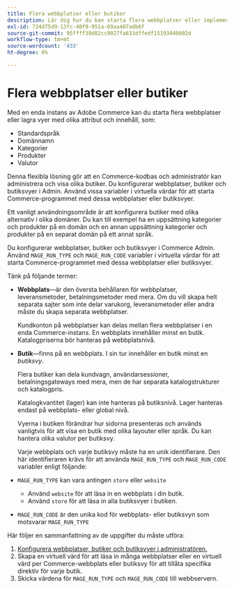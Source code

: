 ```yaml
---
title: Flera webbplatser eller butiker
description: Lär dig hur du kan starta flera webbplatser eller implementera butiksvyer med olika alternativ, domäner och innehåll.
exl-id: 724d75d9-13fc-40f9-951a-69aa407adb6f
source-git-commit: 95ffff39d82cc9027fa633dffedf15193040802d
workflow-type: tm+mt
source-wordcount: '433'
ht-degree: 0%

---
```


# Flera webbplatser eller butiker

Med en enda instans av Adobe Commerce kan du starta flera webbplatser eller lagra vyer med olika attribut och innehåll, som:

- Standardspråk
- Domännamn
- Kategorier
- Produkter
- Valutor

Denna flexibla lösning gör att en Commerce-kodbas och administratör kan administrera och visa olika butiker. Du konfigurerar webbplatser, butiker och butiksvyer i Admin. Använd vissa variabler i virtuella värdar för att starta Commerce-programmet med dessa webbplatser eller butiksvyer.

Ett vanligt användningsområde är att konfigurera butiker med olika alternativ i olika domäner. Du kan till exempel ha en uppsättning kategorier och produkter på en domän och en annan uppsättning kategorier och produkter på en separat domän på ett annat språk.

Du konfigurerar webbplatser, butiker och butiksvyer i Commerce Admin. Använd `MAGE_RUN_TYPE` och `MAGE_RUN_CODE` variabler i virtuella värdar för att starta Commerce-programmet med dessa webbplatser eller butiksvyer.

Tänk på följande termer:

- **Webbplats**—är den översta behållaren för webbplatser, leveransmetoder, betalningsmetoder med mera. Om du vill skapa helt separata sajter som inte delar varukorg, leveransmetoder eller andra måste du skapa separata webbplatser.

   Kundkonton på webbplatser kan delas mellan flera webbplatser i en enda Commerce-instans. En webbplats innehåller minst en butik. Katalogpriserna bör hanteras på webbplatsnivå.

- **Butik**—finns på en webbplats. I sin tur innehåller en butik minst en *butiksvy*.

   Flera butiker kan dela kundvagn, användarsessioner, betalningsgateways med mera, men de har separata katalogstrukturer och katalogpris.

   Katalogkvantitet (lager) kan inte hanteras på butiksnivå. Lager hanteras endast på webbplats- eller global nivå.

   Vyerna i butiken förändrar hur sidorna presenteras och används vanligtvis för att visa en butik med olika layouter eller språk. Du kan hantera olika valutor per butiksvy.

   Varje webbplats och varje butiksvy måste ha en unik identifierare. Den här identifieraren krävs för att använda `MAGE_RUN_TYPE` och `MAGE_RUN_CODE` variabler enligt följande:

- `MAGE_RUN_TYPE` kan vara antingen `store` eller `website`

   - Använd `website` för att läsa in en webbplats i din butik.
   - Använd `store` för att läsa in alla butiksvyer i butiken.

- `MAGE_RUN_CODE` är den unika kod för webbplats- eller butiksvyn som motsvarar `MAGE_RUN_TYPE`

Här följer en sammanfattning av de uppgifter du måste utföra:

1. [Konfigurera webbplatser, butiker och butiksvyer i administratören.](ms-admin.md)
1. Skapa en virtuell värd för att läsa in många webbplatser eller en virtuell värd per Commerce-webbplats eller butiksvy för att tillåta specifika direktiv för varje butik.
1. Skicka värdena för `MAGE_RUN_TYPE` och `MAGE_RUN_CODE` till webbservern.
